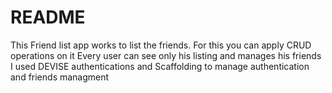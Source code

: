 # README
This Friend list app works to list the friends.
For this you can apply CRUD operations on it
Every user can see only his listing and manages his friends
I used DEVISE authentications and Scaffolding to manage authentication and friends managment